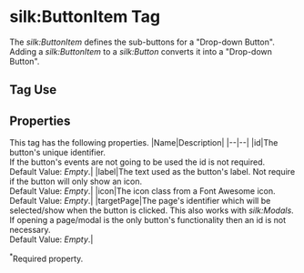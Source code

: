 # silk:ButtonItem Tag
The *silk:ButtonItem* defines the sub-buttons for a "Drop-down Button". Adding a *silk:ButtonItem* to a *silk:Button* converts it into a "Drop-down Button".

## Tag Use
## Properties
This tag has the following properties.
|Name|Description|
|--|--|
|id|The button's unique identifier.<br>If the button's events are not going to be used the id is not required.<br>Default Value: *Empty*.|
|label|The text used as the button's label. Not require if the button will only show an icon.<br>Default Value: *Empty*.|
|icon|The icon class from a Font Awesome icon.<br>Default Value: *Empty*.|
|targetPage|The page's identifier which will be selected/show when the button is clicked. This also works with *silk:Modals*.<br>If opening a page/modal is the only button's functionality then an id is not necessary.<br>Default Value: *Empty*.|

<sup>*</sup>Required property.
